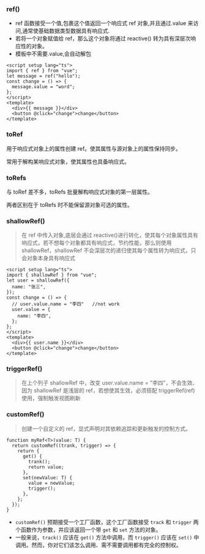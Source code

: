 ### ref()

- ref 函数接受一个值,包裹这个值返回一个响应式 ref 对象,并且通过.value 来访问,通常使基础数据类型数据具有响应式.
- 若将一个对象赋值给 ref，那么这个对象将通过 reactive() 转为具有深层次响应性的对象。
- 模板中不需要.value,会自动解包

```vue
<script setup lang="ts">
import { ref } from "vue";
let message = ref("hello");
const change = () => {
  message.value = "word";
};
</script>
<template>
  <div>{{ message }}</div>
  <button @click="change">change</button>
</template>
```

### toRef

用于响应式对象上的属性创建 ref。使其属性与源对象上的属性保持同步。

常用于解构某响应式对象，使其属性也具备响应式。

### toRefs

与 toRef 差不多，toRefs 批量解构响应式对象的第一层属性。

两者区别在于 toRefs 时不能保留源对象可选的属性。

### shallowRef()

> 在 ref 中传入对象,底层会通过 reactive()进行转化，使其每个对象属性具有响应式，若不想每个对象都具有响应式，节约性能，那么则使用 shallowRef，shallowRef 不会深层次的递归使其每个属性转为响应式，只会对象本身具有响应式

```vue
<script setup lang="ts">
import { shallowRef } from "vue";
let user = shallowRef({
  name: "张三",
});
const change = () => {
  // user.value.name = "李四"   //not work
  user.value = {
    name: "李四",
  };
};
</script>
<template>
  <div>{{ user.name }}</div>
  <button @click="change">change</button>
</template>
```

### triggerRef()

> 在上个列子 shallowRef 中，改变 user.value.name = "李四"，不会生效、因为 shallowRef 是浅层的 ref，若想使其生效，必须搭配 triggerRef(ref)使用，强制触发视图刷新

### customRef()

> 创建一个自定义的 ref，显式声明对其依赖追踪和更新触发的控制方式。

```vue
function myRef<T>(value: T) {
  return customRef((trank, trigger) => {
    return {
      get() {
        trank();
        return value;
      },
      set(newValue: T) {
        value = newValue;
        trigger();
      },
    };
  });
}
```

- `customRef()` 预期接受一个工厂函数，这个工厂函数接受 `track` 和 `trigger` 两个函数作为参数，并应该返回一个带 `get` 和 `set` 方法的对象。
- 一般来说，`track()` 应该在 `get()` 方法中调用，而 `trigger()` 应该在 `set()` 中调用。然而，你对它们该怎么调用、需不需要调用都有完全的控制权。
